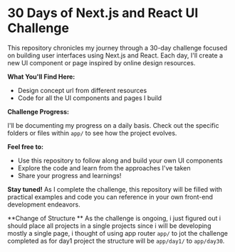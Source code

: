 # 30 Days of Next.js and React UI Challenge

This repository chronicles my journey through a 30-day challenge focused on building user interfaces using Next.js and React. Each day, I'll create a new UI component or page inspired by online design resources.

**What You'll Find Here:**

- Design concept url from different resources
- Code for all the UI components and pages I build

**Challenge Progress:**

I'll be documenting my progress on a daily basis. Check out the specific folders or files within `app/` to see how the project evolves.

**Feel free to:**

- Use this repository to follow along and build your own UI components
- Explore the code and learn from the approaches I've taken
- Share your progress and learnings!

**Stay tuned!** As I complete the challenge, this repository will be filled with practical examples and code you can reference in your own front-end development endeavors.

**Change of Structure ** As the challenge is ongoing, i just figured out i should place all projects in a single projects since i will be developing mostly a single page, i thought of using app router `app/` to jot the challenge completed as for day1 project the structure will be `app/day1/` to `app/day30`. 
